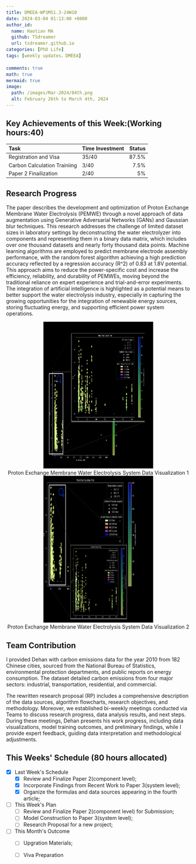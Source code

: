 ```yaml
---
title: DMEEA-WP1MS1.3-24W10
date: 2024-03-04 01:13:00 +0000
author_id:
  name: Haotian MA
  github: TSdreamer
  url: tsdreamer.github.io
categories: [PhD Life]
tags: [weekly updates，DMEEA] 

comments: true
math: true
mermaid: true
image:
  path: /images/Mar-2024/04th.png
  alt: February 26th to March 4th, 2024
---
```



## Key Achievements of this Week:(Working hours:40)

| Task                         | Time Investment  | Status  |
|:-----------------------------|:-----------------|--------:|
| Registration and Visa        | 35/40            | 87.5%   |
| Carbon Calculation Trainiing | 3/40             | 7.5%    |
| Paper 2 Finailization        | 2/40             | 5%      |



## Research Progress

The paper describes the development and optimization of Proton Exchange Membrane Water Electrolysis (PEMWE) through a novel approach of data augmentation using Generative Adversarial Networks (GANs) and Gaussian blur techniques. This research addresses the challenge of limited dataset sizes in laboratory settings by deconstructing the water electrolyzer into components and representing them in a binary data matrix, which includes over one thousand datasets and nearly forty thousand data points. Machine learning algorithms are employed to predict membrane electrode assembly performance, with the random forest algorithm achieving a high prediction accuracy reflected by a regression accuracy \(R^2\) of 0.83 at 1.8V potential. This approach aims to reduce the power-specific cost and increase the efficiency, reliability, and durability of PEMWEs, moving beyond the traditional reliance on expert experience and trial-and-error experiments. The integration of artificial intelligence is highlighted as a potential means to better support the water electrolysis industry, especially in capturing the growing opportunities for the integration of renewable energy sources, storing fluctuating energy, and supporting efficient power system operations.

<div style="text-align: center;">
  <div>
    <img src="/images/Mar-2024/1.png" width="300" height="400" alt="Proton Exchange Membrane Water Electrolysis System Data Visualization 1">
    <br>
    <span>Proton Exchange Membrane Water Electrolysis System Data Visualization 1</span>
  </div>
  <div>
    <img src="/images/Mar-2024/2.png" width="300" height="400" alt="Proton Exchange Membrane Water Electrolysis System Data Visualization 2">
    <br>
    <span>Proton Exchange Membrane Water Electrolysis System Data Visualization 2</span>
  </div>
</div>



## Team Contribution
I provided Dehan with carbon emissions data for the year 2010 from 182 Chinese cities, sourced from the National Bureau of Statistics, environmental protection departments, and public reports on energy consumption. The dataset detailed carbon emissions from four major sectors: industrial, transportation, residential, and commercial. 

The rewritten research proposal (RP) includes a comprehensive description of the data sources, algorithm flowcharts, research objectives, and methodology. Moreover, we established bi-weekly meetings conducted via Teams to discuss research progress, data analysis results, and next steps. During these meetings, Dehan presents his work progress, including data visualizations, model training outcomes, and preliminary findings, while I provide expert feedback, guiding data interpretation and methodological adjustments.



## This Weeks' Schedule (80 hours allocated)

- [x] Last Week's Schedule
  + [x] Review and Finalize Paper 2(component level);
  + [x] Incorporate Findings from Recent Work to Paper 3(system level);
  + [x] Organize the formulas and data sources appearing in the fourth article;

- [ ] This Week's Plan
  + [ ] Review and Finalize Paper 2(component level) for Submission;
  + [ ] Model Construction to Paper 3(system level);
  + [ ] Research Proposal for a new project;

- [ ] This Month's Outcome
  + [ ] Upgration Materials;
  + [ ] Viva Preparation



